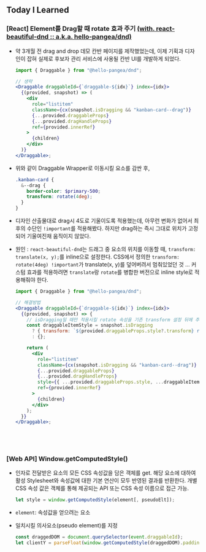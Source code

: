 ## Today I Learned

### [React] Element를 Drag할 때 rotate 효과 주기 [(with. react-beautiful-dnd :: a.k.a. hello-pangea/dnd)](../2409/240906.md#react-drag--drop-with-react-beautiful-dnd)

- 약 3개월 전 drag and drop 데모 칸반 페이지를 제작했었는데, 이제 기획과 디자인이 잡혀 실제로 후보자 관리 서비스에 사용될 칸반 UI를 개발하게 되었다.

  ```jsx
  import { Draggable } from "@hello-pangea/dnd";

  // 생략
  <Draggable draggableId={`draggable-${idx}`} index={idx}>
    {(provided, snapshot) => (
      <div
        role="listitem"
        className={cx(snapshot.isDragging && "kanban-card--drag")}
        {...provided.draggableProps}
        {...provided.dragHandleProps}
        ref={provided.innerRef}
      >
        {children}
      </div>
    )}
  </Draggable>;
  ```

- 위와 같이 Draggable Wrapper로 이동시킬 요소를 감싼 후,

  ```scss
  .kanban-card {
    &--drag {
      border-color: $primary-500;
      transform: rotate(4deg);
    }
  }
  ```

- 디자인 산출물대로 drag시 4도로 기울이도록 적용했는데, 아무런 변화가 없어서 최후의 수단인 `!important`를 적용해봤다. 하지만 drag하는 즉시 그대로 위치가 고정되어 기울여진채 움직이지 않았다.

- 원인 : `react-beautiful-dnd`는 드래그 중 요소의 위치를 이동할 때, `transform: translate(x, y);`를 inline으로 설정한다. CSS에서 정의한 `transform: rotate(4deg) !important`가 translate(x, y)를 덮어버려서 멈춰있었던 것 ... 커스텀 효과를 적용하려면 `translate`랑 `rotate`를 병합한 버전으로 inline style로 적용해줘야 한다.

  ```jsx
  import { Draggable } from "@hello-pangea/dnd";

  // 해결방법
  <Draggable draggableId={`draggable-${idx}`} index={idx}>
    {(provided, snapshot) => {
      // isDragging일 때만 적용시킬 rotate 속성을 기존 transform 설정 뒤에 추가해준다.
      const draggableItemStyle = snapshot.isDragging
        ? { transform: `${provided.draggableProps.style?.transform} rotate(4deg)` }
        : {};

      return (
        <div
          role="listitem"
          className={cx(snapshot.isDragging && "kanban-card--drag")}
          {...provided.draggableProps}
          {...provided.dragHandleProps}
          style={{ ...provided.draggableProps.style, ...draggableItemStyle }}
          ref={provided.innerRef}
        >
          {children}
        </div>
      );
    }}
  </Draggable>;
  ```

## <br />

### [Web API] Window.getComputedStyle()

- 인자로 전달받은 요소의 모든 CSS 속성값을 담은 객체를 get. 해당 요소에 대하여 활성 Stylesheet와 속성값에 대한 기본 연산이 모두 반영된 결과를 반환한다. 개별 CSS 속성 값은 객체를 통해 제공되는 API 또는 CSS 속성 이름으로 접근 가능.

  ```js
  let style = window.getComputedStyle(element[, pseudoElt]);
  ```

- `element`: 속성값을 얻으려는 요소
- 일치시킬 의사요소(pseudo element)를 지정

  ```jsx
  const draggedDOM = document.querySelector(event.draggableId);
  let clientY = parseFloat(window.getComputedStyle(draggedDOM).paddingTop);
  ```
